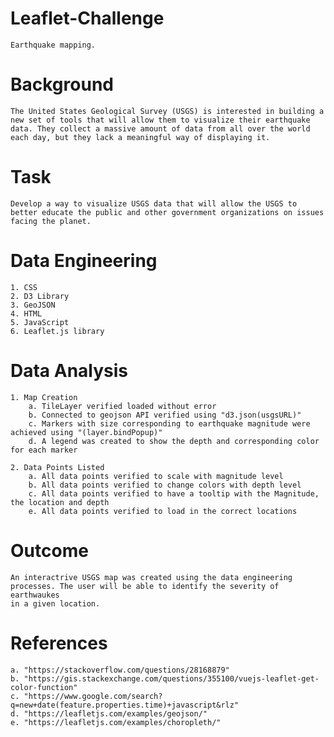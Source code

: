 # Leaflet-Challenge
    Earthquake mapping.
         
# Background
    The United States Geological Survey (USGS) is interested in building a new set of tools that will allow them to visualize their earthquake data. They collect a massive amount of data from all over the world each day, but they lack a meaningful way of displaying it. 

# Task
    Develop a way to visualize USGS data that will allow the USGS to better educate the public and other government organizations on issues facing the planet. 

# Data Engineering
    1. CSS
    2. D3 Library
    3. GeoJSON
    4. HTML
    5. JavaScript
    6. Leaflet.js library

# Data Analysis
    1. Map Creation
        a. TileLayer verified loaded without error 
        b. Connected to geojson API verified using "d3.json(usgsURL)" 
        c. Markers with size corresponding to earthquake magnitude were achieved using "(layer.bindPopup)"
        d. A legend was created to show the depth and corresponding color for each marker 

    2. Data Points Listed
        a. All data points verified to scale with magnitude level 
        b. All data points verified to change colors with depth level 
        c. All data points verified to have a tooltip with the Magnitude, the location and depth 
        e. All data points verified to load in the correct locations 
        
# Outcome
    An interactrive USGS map was created using the data engineering processes. The user will be able to identify the severity of earthwaukes
    in a given location.

# References 
    a. "https://stackoverflow.com/questions/28168879"
    b. "https://gis.stackexchange.com/questions/355100/vuejs-leaflet-get-color-function"
    c. "https://www.google.com/search?q=new+date(feature.properties.time)+javascript&rlz"
    d. "https://leafletjs.com/examples/geojson/"
    e. "https://leafletjs.com/examples/choropleth/"
        